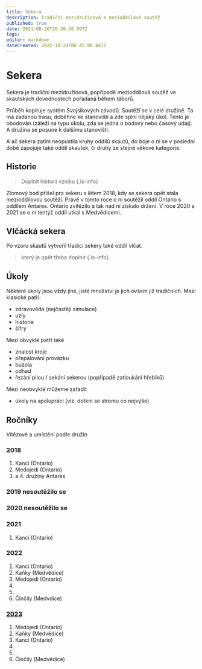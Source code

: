 ```yaml
---
title: Sekera
description: Tradiční mezidružinová a mezioddílová soutěž
published: true
date: 2023-08-26T20:20:58.997Z
tags: 
editor: markdown
dateCreated: 2022-10-24T06:45:06.847Z
---
```


# Sekera
Sekera je tradiční mezidružinová, popřípadě mezioddílová soutěž ve skautských dovednostech pořádaná během táborů.

Průběh kopíruje systém Svojsíkových závodů. Soutěží se v celé družině. Ta má zadanou trasu, doběhne ke stanovišti a zde splní nějaký úkol. Tento je obodován (záleží na typu úkolu, zda se jedná o bodový nebo časový údaj). A družina se posune k dalšímu stanovišti. 

A ač sekera zatím neopustila kruhy oddílů skautů, do boje o ni se v poslední době zapojuje také oddíl skautek, či druhý ze stejné věkové kategorie.

## Historie
> Doplnit historii vzniku
{.is-info}

Zlomový bod přišel pro sekeru s létem 2018, kdy se sekera opět stala mezioddílovou soutěží. Právě v tomto roce o ni soutěžil oddíl Ontario s oddílem Antares. Ontario zvítězilo a tak nad ní získalo držení. V roce 2020 a 2021 se o ní tentýž oddíl utkal s Medvědicemi.


## Vlčácká sekera

Po vzoru skautů vytvořil tradici sekery také oddíl vlčat.
> který je opět třeba doplnit
{.is-info}


## Úkoly

Některé úkoly jsou vždy jiné, jisté množství je jich ovšem již tradičních. 
Mezi klasické patří:

- zdravověda (nejčastěji simulace)
- uzly
- historie
- šifry

Mezi obvyklé patří také

- znalost kroje
- přepalování provázku
- buzola
- odhad
- řezání pilou / sekání sekerou (popřípadě zatloukání hřebíků)

Mezi neobvyklé můžeme zařadit

- úkoly na spolupráci (viz. dotkni se stromu co nejvýše)

## Ročníky

Vítězové a umístění podle družin

### 2018 
 1. Kanci (Ontario)
 2. Medojedi (Ontario)
 3. a 4. družiny Antares
 ### 2019 nesoutěžilo se

### 2020 nesoutěžilo se
### 2021 
1. Kanci (Ontario)
### 2022 
1. Kanci (Ontario)
2. Kaňky (Medvědice)
3. Medojedi (Ontario)
4.
5.
6. Činčily (Medvdice)
###  [2023](/Články/sekera)
1. Medojedi (Ontario)
2. Kaňky (Medvědice)
3. Kanci (Ontario)
4. 
5.
6. Činčily (Medvědice)